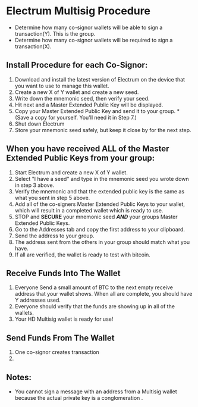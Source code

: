 # Electrum Multisig Procedure
* Determine how many co-signor wallets will be able to sign a transaction(Y). This is the group.
* Determine how many co-signor wallets will be required to sign a transaction(X).

## Install Procedure for **each** Co-Signor:
1. Download and install the latest version of Electrum on the device that you want to use to manage this wallet.
2. Create a new X of Y wallet and create a new seed. 
3. Write down the mnemonic seed, then verify your seed.
4. Hit next and a Master Extended Public Key will be displayed.
5. Copy your Master Extended Public Key and send it to your group. *(Save a copy for yourself. You'll need it in Step 7.)
6. Shut down Electrum
7. Store your mnemonic seed safely, but keep it close by for the next step.

## When you have received ALL of the Master Extended Public Keys from your group:
1. Start Electrum and create a new X of Y wallet.
2. Select "I have a seed" and type in the mnemonic seed you wrote down in step 3 above.
3. Verify the mnemonic and that the extended public key is the same as what you sent in step 5 above.
4. Add all of the co-signers Master Extended Public Keys to your wallet, which will result in a completed wallet which is ready to use.
5. STOP and **SECURE** your mnemonic seed ***AND*** your groups Master Extended Public Keys.
7. Go to the Addresses tab and copy the first address to your clipboard.
8. Send the address to your group.
9. The address sent from the others in your group should match what you have.
10. If all are verified, the wallet is ready to test with bitcoin.

## Receive Funds Into The Wallet
1. Everyone Send a small amount of BTC to the next empty receive address that your wallet shows. When all are complete, you should have Y addresses used.
2. Everyone should verify that the funds are showing up in all of the wallets.
3. Your HD Multisig wallet is ready for use!

## Send Funds From The Wallet
1. One co-signor creates transaction
2. 


## Notes:
* You cannot sign a message with an address from a Multisig wallet because the actual private key is a conglomeration .
